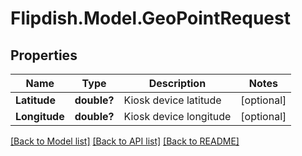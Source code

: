 # Flipdish.Model.GeoPointRequest
## Properties

Name | Type | Description | Notes
------------ | ------------- | ------------- | -------------
**Latitude** | **double?** | Kiosk device latitude | [optional] 
**Longitude** | **double?** | Kiosk device longitude | [optional] 

[[Back to Model list]](../README.md#documentation-for-models) [[Back to API list]](../README.md#documentation-for-api-endpoints) [[Back to README]](../README.md)

